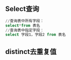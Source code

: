 ## Select查询

```sql
//查询表中所有字段：
select*from 表名
//查询表中指定字段：
select 字段1，字段2 from 表名
```

## distinct去重复值
